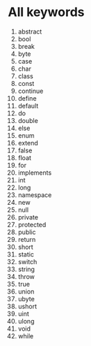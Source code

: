 # All keywords
  1. abstract 
  2. bool
  3. break
  4. byte
  5. case
  6. char
  7. class
  8. const
  9.  continue
  10. define 
  11. default
  12. do
  13. double
  14. else
  15. enum
  16. extend
  17. false
  18. float
  19. for
  20. implements
  21. int
  22. long
  23. namespace
  24. new
  25. null
  26. private
  27. protected
  28. public
  29. return
  30. short
  31. static
  32. switch
  33. string
  34. throw
  35. true
  36. union
  37. ubyte
  38. ushort
  39. uint
  40. ulong
  41. void
  42. while
   